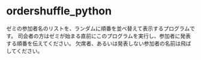 # ordershuffle_python
ゼミの参加者名のリストを、ランダムに順番を並べ替えて表示するプログラムです。
司会者の方はゼミが始まる直前にこのプログラムを実行し、参加者に発表する順番を伝えてください。
欠席者、あるいは発表しない参加者の名前は飛ばしてください。
